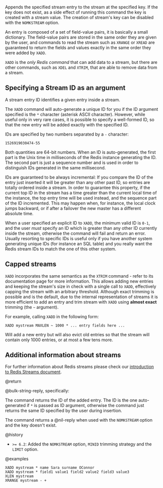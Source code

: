 Appends the specified stream entry to the stream at the specified key. If the
key does not exist, as a side effect of running this command the key is created
with a stream value. The creation of stream's key can be disabled with the
`NOMKSTREAM` option.

An entry is composed of a set of field-value pairs, it is basically a small
dictionary. The field-value pairs are stored in the same order they are given by
the user, and commands to read the stream such as `XRANGE` or `XREAD` are
guaranteed to return the fields and values exactly in the same order they were
added by `XADD`.

`XADD` is the _only Redis command_ that can add data to a stream, but there are
other commands, such as `XDEL` and `XTRIM`, that are able to remove data from a
stream.

## Specifying a Stream ID as an argument

A stream entry ID identifies a given entry inside a stream.

The `XADD` command will auto-generate a unique ID for you if the ID argument
specified is the `*` character (asterisk ASCII character). However, while useful
only in very rare cases, it is possible to specify a well-formed ID, so that the
new entry will be added exactly with the specified ID.

IDs are specified by two numbers separated by a `-` character:

    1526919030474-55

Both quantities are 64-bit numbers. When an ID is auto-generated, the first part
is the Unix time in milliseconds of the Redis instance generating the ID. The
second part is just a sequence number and is used in order to distinguish IDs
generated in the same millisecond.

IDs are guaranteed to be always incremental: If you compare the ID of the entry
just inserted it will be greater than any other past ID, so entries are totally
ordered inside a stream. In order to guarantee this property, if the current top
ID in the stream has a time greater than the current local time of the instance,
the top entry time will be used instead, and the sequence part of the ID
incremented. This may happen when, for instance, the local clock jumps backward,
or if after a failover the new master has a different absolute time.

When a user specified an explicit ID to `XADD`, the minimum valid ID is `0-1`,
and the user _must_ specify an ID which is greater than any other ID currently
inside the stream, otherwise the command will fail and return an error. Usually
resorting to specific IDs is useful only if you have another system generating
unique IDs (for instance an SQL table) and you really want the Redis stream IDs
to match the one of this other system.

## Capped streams

`XADD` incorporates the same semantics as the `XTRIM` command - refer to its
documentation page for more information. This allows adding new entries and
keeping the stream's size in check with a single call to `XADD`, effectively
capping the stream with an arbitrary threshold. Although exact trimming is
possible and is the default, due to the internal representation of streams it is
more efficient to add an entry and trim stream with `XADD` using **almost
exact** trimming (the `~` argument).

For example, calling `XADD` in the following form:

    XADD mystream MAXLEN ~ 1000 * ... entry fields here ...

Will add a new entry but will also evict old entries so that the stream will
contain only 1000 entries, or at most a few tens more.

## Additional information about streams

For further information about Redis streams please check our
[introduction to Redis Streams document](/topics/streams-intro).

@return

@bulk-string-reply, specifically:

The command returns the ID of the added entry. The ID is the one auto-generated
if `*` is passed as ID argument, otherwise the command just returns the same ID
specified by the user during insertion.

The command returns a @nil-reply when used with the `NOMKSTREAM` option and the
key doesn't exist.

@history

- `>= 6.2`: Added the `NOMKSTREAM` option, `MINID` trimming strategy and the
  `LIMIT` option.

@examples

```cli
XADD mystream * name Sara surname OConnor
XADD mystream * field1 value1 field2 value2 field3 value3
XLEN mystream
XRANGE mystream - +
```
